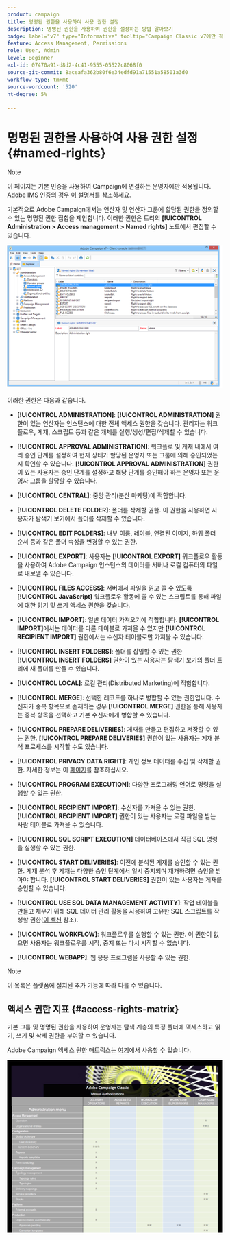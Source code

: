 ```yaml
---
product: campaign
title: 명명된 권한을 사용하여 사용 권한 설정
description: 명명된 권한을 사용하여 권한을 설정하는 방법 알아보기
badge: label="v7" type="Informative" tooltip="Campaign Classic v7에만 적용"
feature: Access Management, Permissions
role: User, Admin
level: Beginner
exl-id: 07470a91-d8d2-4c41-9555-05522c8068f0
source-git-commit: 8aceafa362b80f6e34edfd91a71551a58501a3d0
workflow-type: tm+mt
source-wordcount: '520'
ht-degree: 5%

---
```


# 명명된 권한을 사용하여 사용 권한 설정{#named-rights}

>[!NOTE]
>
>이 페이지는 기본 인증을 사용하여 Campaign에 연결하는 운영자에만 적용됩니다. Adobe IMS 인증의 경우 [이 설명서](https://helpx.adobe.com/enterprise/using/manage-permissions-and-roles.html)를 참조하세요.

기본적으로 Adobe Campaign에서는 연산자 및 연산자 그룹에 할당된 권한을 정의할 수 있는 명명된 권한 집합을 제안합니다. 이러한 권한은 트리의 **[!UICONTROL Administration > Access management > Named rights]** 노드에서 편집할 수 있습니다.

![](assets/s_ncs_admin_named_rights.png)

이러한 권한은 다음과 같습니다.

* **[!UICONTROL ADMINISTRATION]**: **[!UICONTROL ADMINISTRATION]** 권한이 있는 연산자는 인스턴스에 대한 전체 액세스 권한을 갖습니다. 관리자는 워크플로우, 게재, 스크립트 등과 같은 개체를 실행/생성/편집/삭제할 수 있습니다.

* **[!UICONTROL APPROVAL ADMINISTRATION]**: 워크플로 및 게재 내에서 여러 승인 단계를 설정하여 현재 상태가 할당된 운영자 또는 그룹에 의해 승인되었는지 확인할 수 있습니다. **[!UICONTROL APPROVAL ADMINISTRATION]** 권한이 있는 사용자는 승인 단계를 설정하고 해당 단계를 승인해야 하는 운영자 또는 운영자 그룹을 할당할 수 있습니다.

* **[!UICONTROL CENTRAL]**: 중앙 관리(분산 마케팅)에 적합합니다.

* **[!UICONTROL DELETE FOLDER]**: 폴더를 삭제할 권한. 이 권한을 사용하면 사용자가 탐색기 보기에서 폴더를 삭제할 수 있습니다.

* **[!UICONTROL EDIT FOLDERS]**: 내부 이름, 레이블, 연결된 이미지, 하위 폴더 순서 등과 같은 폴더 속성을 변경할 수 있는 권한.

* **[!UICONTROL EXPORT]**: 사용자는 **[!UICONTROL EXPORT]** 워크플로우 활동을 사용하여 Adobe Campaign 인스턴스의 데이터를 서버나 로컬 컴퓨터의 파일로 내보낼 수 있습니다.

* **[!UICONTROL FILES ACCESS]**: 서버에서 파일을 읽고 쓸 수 있도록 **[!UICONTROL JavaScript]** 워크플로우 활동에 쓸 수 있는 스크립트를 통해 파일에 대한 읽기 및 쓰기 액세스 권한을 갖습니다.

* **[!UICONTROL IMPORT]**: 일반 데이터 가져오기에 적합합니다. **[!UICONTROL IMPORT]**&#x200B;에서는 데이터를 다른 테이블로 가져올 수 있지만 **[!UICONTROL RECIPIENT IMPORT]** 권한에서는 수신자 테이블로만 가져올 수 있습니다.

* **[!UICONTROL INSERT FOLDERS]**: 폴더를 삽입할 수 있는 권한 **[!UICONTROL INSERT FOLDERS]** 권한이 있는 사용자는 탐색기 보기의 폴더 트리에 새 폴더를 만들 수 있습니다.

* **[!UICONTROL LOCAL]**: 로컬 관리(Distributed Marketing)에 적합합니다.

* **[!UICONTROL MERGE]**: 선택한 레코드를 하나로 병합할 수 있는 권한입니다. 수신자가 중복 항목으로 존재하는 경우 **[!UICONTROL MERGE]** 권한을 통해 사용자는 중복 항목을 선택하고 기본 수신자에게 병합할 수 있습니다.

* **[!UICONTROL PREPARE DELIVERIES]**: 게재를 만들고 편집하고 저장할 수 있는 권한. **[!UICONTROL PREPARE DELIVERIES]** 권한이 있는 사용자는 게재 분석 프로세스를 시작할 수도 있습니다.

* **[!UICONTROL PRIVACY DATA RIGHT]**: 개인 정보 데이터를 수집 및 삭제할 권한. 자세한 정보는 이 [페이지](https://helpx.adobe.com/kr/campaign/kb/acc-privacy.html)를 참조하십시오.

* **[!UICONTROL PROGRAM EXECUTION]**: 다양한 프로그래밍 언어로 명령을 실행할 수 있는 권한.

* **[!UICONTROL RECIPIENT IMPORT]**: 수신자를 가져올 수 있는 권한. **[!UICONTROL RECIPIENT IMPORT]** 권한이 있는 사용자는 로컬 파일을 받는 사람 테이블로 가져올 수 있습니다.

* **[!UICONTROL SQL SCRIPT EXECUTION]** 데이터베이스에서 직접 SQL 명령을 실행할 수 있는 권한.

* **[!UICONTROL START DELIVERIES]**: 이전에 분석된 게재를 승인할 수 있는 권한. 게재 분석 후 게재는 다양한 승인 단계에서 일시 중지되며 재개하려면 승인을 받아야 합니다. **[!UICONTROL START DELIVERIES]** 권한이 있는 사용자는 게재를 승인할 수 있습니다.

* **[!UICONTROL USE SQL DATA MANAGEMENT ACTIVITY]**: 작업 테이블을 만들고 채우기 위해 SQL 데이터 관리 활동을 사용하여 고유한 SQL 스크립트를 작성할 권한([이 섹션](../../workflow/using/sql-data-management.md) 참조).

* **[!UICONTROL WORKFLOW]**: 워크플로우를 실행할 수 있는 권한. 이 권한이 없으면 사용자는 워크플로우를 시작, 중지 또는 다시 시작할 수 없습니다.

* **[!UICONTROL WEBAPP]**: 웹 응용 프로그램을 사용할 수 있는 권한.

>[!NOTE]
>
>이 목록은 플랫폼에 설치된 추가 기능에 따라 다를 수 있습니다.

## 액세스 권한 지표 {#access-rights-matrix}

기본 그룹 및 명명된 권한을 사용하여 운영자는 탐색 계층의 특정 폴더에 액세스하고 읽기, 쓰기 및 삭제 권한을 부여할 수 있습니다.

Adobe Campaign 액세스 권한 매트릭스는 [여기](/help/platform/using/assets/access-rights-matrix.pdf)에서 사용할 수 있습니다.

[![이미지](assets/do-not-localize/user_management.png)](https://experienceleague.adobe.com/docs/campaign-classic/assets/access-rights-matrix.pdf)
